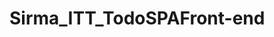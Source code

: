 Sirma_ITT_TodoSPAFront-end
==========================


[logo]: http://www.plymouthmind.org.uk/Images/useful_links_button.gif "Logo Title Text 2"

